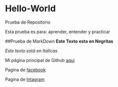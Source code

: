 # Hello-World
Prueba de Repositorio

Esta prueba es para: aprender, entender y practicar

##Prueba de MarkDown
**Este Texto esta en Negritas**

_Este texto está en Italicas_

Mi página principal de Github [aqui](https://github.com/DCampoverde)

Pagina de [facebook][fb]

Pagina de [Intagram][insta]

[fb]: https://www.facebook.com/dcampoverdeboza
[insta]: https://instagram.com/danielcampovrd/


